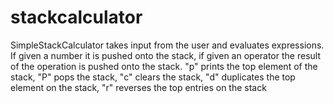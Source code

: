 # stackcalculator

SimpleStackCalculator takes input from the user and evaluates expressions.
If given a number it is pushed onto the stack, if given an operator the
result of the operation is pushed onto the stack. "p" prints the top
element of the stack, "P" pops the stack, "c" clears the stack,
"d" duplicates the top element on the stack, "r" reverses the top entries
 on the stack
